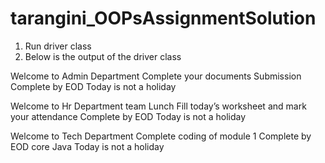 # tarangini_OOPsAssignmentSolution

1. Run driver class
2. Below is the output of the driver class

Welcome to Admin Department
Complete your documents Submission
Complete by EOD
Today is not a holiday

Welcome to Hr Department
team Lunch
Fill today’s worksheet and mark your attendance
Complete by EOD
Today is not a holiday

Welcome to Tech Department
Complete coding of module 1
Complete by EOD
core Java
Today is not a holiday

